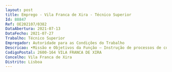 ```yaml
--- 
layout: post
title: Emprego - Vila Franca de Xira - Técnico Superior
Id: 88847
Ref: OE202107/0382
DataAbertura: 2021-07-13
DataFecho: 2021-07-27
Trabalho: Técnico Superior
Empregador: Autoridade para as Condições do Trabalho
Descricao: •Missão e Objetivos da Função – Instrução de processos de contraordenações laborais e emissão de pareceres •Prestar a entidades patronais, trabalhadores e seus representantes informações e conselhos técnicos sobre o modo mais adequado de observarem as disposições legais no âmbito do Direito do trabalho e de legislação relativa à segurança e saúde no trabalho (telefónico, presencial e escrito) •Instrução processos de contraordenações laborais •Desenvolver ações de informação e sensibilização – participar em wokshop’s, seminários, ações de sensibilização e outros eventos com vista a promover o esclarecimento dos trabalhadores, empregadores e da sociedade em geral no âmbito das relações laborais e de segurança e saúde no trabalho •Elaborar pareceres no âmbito de pedidos de autorização administrativa da competência da ACT.
CodigoPostal: 2600-164 VILA FRANCA DE XIRA
Concelho: Vila Franca de Xira
Distrito: Lisboa
--- 
```

